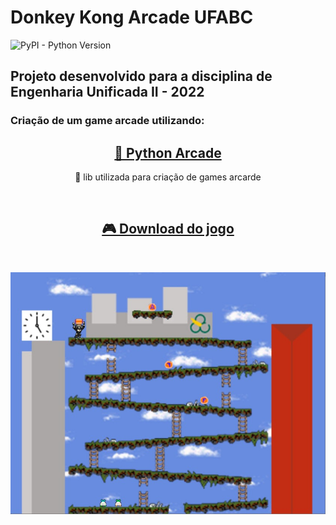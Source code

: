 # Donkey Kong Arcade UFABC  
<img alt="PyPI - Python Version" src="https://img.shields.io/pypi/pyversions/arcade">

<br>

## Projeto desenvolvido para a disciplina de Engenharia Unificada II - 2022 



###  Criação de um game arcade utilizando: 


<h2 align="center">
    <a href="https://api.arcade.academy/en/latest/">🔗 Python Arcade</a>
</h2>
<p align="center">🚀 lib utilizada para criação de games arcarde</p>

<br>
<h2 align="center">
    <a href="donkey-kong-arcade-UFABC.zip">🎮 Download do jogo</a>
</h2>

<br>

![alt text](captura_de_tela.jpg)
